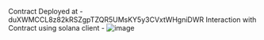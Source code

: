 Contract Deployed at - duXWMCCL8z82kRSZgpTZQR5UMsKY5y3CVxtWHgniDWR
Interaction with Contract using solana client - 
![image](https://user-images.githubusercontent.com/64212892/153585698-d5934f17-6c96-4cfc-a001-c9d38e1958de.png)

